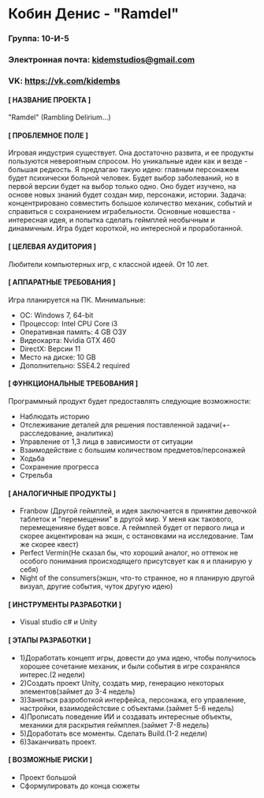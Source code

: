 # Кобин Денис - "Ramdel"
### Группа: 10-И-5
### Электронная почта: kidemstudios@gmail.com
### VK: https://vk.com/kidembs
#### [ НАЗВАНИЕ ПРОЕКТА ]
"Ramdel" (Rambling Delirium...)
#### [ ПРОБЛЕМНОЕ ПОЛЕ ]
Игровая индустрия существует. Она достаточно развита, и ее продукты пользуются невероятным спросом. Но уникальные идеи как и везде - большая редкость. Я предлагаю такую идею: главным персонажем будет психически больной человек. Будет выбор заболеваний, но в первой версии будет на выбор только одно. Оно будет изучено, на основе новых знаний будет создан мир, персонажи, истории. Задача: концентрировано совместить большое количество механик, событий и справиться с сохранением играбельности. Основные новшества - интересная идея, и попытка сделать геймплей необычным и динамичным. Игра будет короткой, но интересной и проработанной.
#### [ ЦЕЛЕВАЯ АУДИТОРИЯ ]
Любители компьютерных игр, с классной идеей. От 10 лет.
#### [ АППАРАТНЫЕ ТРЕБОВАНИЯ ]
Игра планируется на ПК. 
Минимальные:
* ОС:  Windows 7, 64-bit
* Процессор:  Intel CPU Core i3
* Оперативная память: 4 GB ОЗУ
* Видеокарта: Nvidia GTX 460
* DirectX: Версии 11
* Место на диске: 10 GB
* Дополнительно: SSE4.2 required
#### [ ФУНКЦИОНАЛЬНЫЕ ТРЕБОВАНИЯ ]
Программный продукт будет предоставлять следующие возможности:
* Наблюдать историю
* Отслеживание деталей для решения поставленной задачи(+- расследование, аналитика)
* Управление от 1,3 лица в зависимости от ситуации
* Взаимодействие с большим количеством предметов/персонажей
* Ходьба
* Сохранение прогресса
* Стрельба
#### [ АНАЛОГИЧНЫЕ ПРОДУКТЫ ]
* Franbow (Другой геймплей, и идея заключается в принятии девочкой таблеток и "перемещении" в другой мир. У меня как такового, перемещенияне будет вовсе. А геймплей будет от первого лица и скорее акцентирован на экшн, с остановками на исследование. Там же скорее квест)
* Perfect Vermin(Не сказал бы, что хороший аналог, но оттенок не особого понимания происходящего присутсвует как я и планирую у себя)
* Night of the consumers(экшн, что-то странное, но я планирую другой визуал, другие события, чуток другую идею)
#### [ ИНСТРУМЕНТЫ РАЗРАБОТКИ ]
* Visual studio c# и Unity
#### [ ЭТАПЫ РАЗРАБОТКИ ]
* 1)Доработать концепт игры, довести до ума идею, чтобы получилось хорошее сочетание механик, и были события в игре сохранялся интерес.(2 недели)
* 2)Создать проект Unity, создать мир, генерацию некоторых элементов(займет до 3-4 недель)
* 3)Заняться разроботкой интерфейса, персонажа, его управление, настройки, взаимодейстсвие с объектами.(займет 5-6 недель)
* 4)Прописать поведение ИИ и создавать интересные объекты, механики для раскрытия геймплея.(займет 7-8 недель)
* 5)Доработать все моменты. Сделать Build.(1-2 недели)
* 6)Заканчивать проект.

#### [ ВОЗМОЖНЫЕ РИСКИ ]
* Проект большой
* Сформулировать до конца сюжеты
